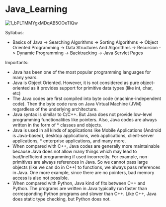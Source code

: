 # Java_Learning

![1_bPLTMMYgxMDqAB5OOeTIQw](https://user-images.githubusercontent.com/76844850/180251147-6daa557a-e1ea-4b21-adc0-f74fa0bf8dbd.png)


Syllabus:
 * Basics of Java
 -> Searching Algorithms
 -> Sorting Algorithms
 -> Object Oriented Programming
 -> Data Structures And Algorithms
 -> Recursion
 -> Dynamic Programming
 -> Backtracking
 -> Java Servlet Pages


Importants:
* Java has been one of the most popular programming languages for many years.
* Java is Object Oriented. However, it is not considered as pure object-oriented as it provides support for primitive data types (like int, char, etc)
* The Java codes are first compiled into byte code (machine-independent code). Then the byte code runs on Java Virtual Machine (JVM) regardless of the underlying           architecture.
* Java syntax is similar to C/C++. But Java does not provide low-level programming functionalities like pointers. Also, Java codes are always written in the form of *     classes and objects.
* Java is used in all kinds of applications like Mobile Applications (Android is Java-based), desktop applications, web applications, client-server applications,   *       enterprise applications, and many more.
* When compared with C++, Java codes are generally more maintainable because Java does not allow many things which may lead to bad/inefficient programming if used         incorrectly. For example, non-primitives are always references in Java. So we cannot pass large objects (like we can do in C++) to functions, we always pass references   in Java. One more example, since there are no pointers, bad memory access is also not possible.
* When compared with Python, Java kind of fits between C++ and Python. The programs are written in Java typically run faster than corresponding Python programs and         slower than C++. Like C++, Java does static type checking, but Python does not.
